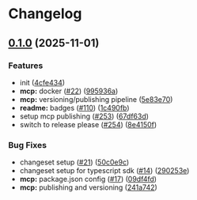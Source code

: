 # Changelog

## [0.1.0](https://github.com/sumup/sumup-agent-toolkit/compare/mcp-v0.0.5...mcp-v0.1.0) (2025-11-01)


### Features

* init ([4cfe434](https://github.com/sumup/sumup-agent-toolkit/commit/4cfe434a67afbb935552276dfdf239cd74aaa261))
* **mcp:** docker ([#22](https://github.com/sumup/sumup-agent-toolkit/issues/22)) ([995936a](https://github.com/sumup/sumup-agent-toolkit/commit/995936ab9c34413336aa28d1a6319a2efaf53c8a))
* **mcp:** versioning/publishing pipeline ([5e83e70](https://github.com/sumup/sumup-agent-toolkit/commit/5e83e708aeaadc26faf67e6abcdc3236dbe273dc))
* **readme:** badges ([#110](https://github.com/sumup/sumup-agent-toolkit/issues/110)) ([1c490fb](https://github.com/sumup/sumup-agent-toolkit/commit/1c490fb7aa37411f25d6abf117da197b87d6c884))
* setup mcp publishing ([#253](https://github.com/sumup/sumup-agent-toolkit/issues/253)) ([67df63d](https://github.com/sumup/sumup-agent-toolkit/commit/67df63db00b7efa5b220b43caad833ea2826c511))
* switch to release please ([#254](https://github.com/sumup/sumup-agent-toolkit/issues/254)) ([8e4150f](https://github.com/sumup/sumup-agent-toolkit/commit/8e4150f7e6398ab71ce7ee8af0f4e52184dc15c1))


### Bug Fixes

* changeset setup ([#21](https://github.com/sumup/sumup-agent-toolkit/issues/21)) ([50c0e9c](https://github.com/sumup/sumup-agent-toolkit/commit/50c0e9c7cdd19ebcc6516c97438b9317c563120b))
* changeset setup for typescript sdk ([#14](https://github.com/sumup/sumup-agent-toolkit/issues/14)) ([290253e](https://github.com/sumup/sumup-agent-toolkit/commit/290253e985bee2de99e9b034923c335f45f9d261))
* **mcp:** package.json config ([#17](https://github.com/sumup/sumup-agent-toolkit/issues/17)) ([09df4fd](https://github.com/sumup/sumup-agent-toolkit/commit/09df4fddacc0ed95db616cd73976fcb80572b4f7))
* **mcp:** publishing and versioning ([241a742](https://github.com/sumup/sumup-agent-toolkit/commit/241a742d2a5e10e1c32b15fa2e98a3be7841bd46))
